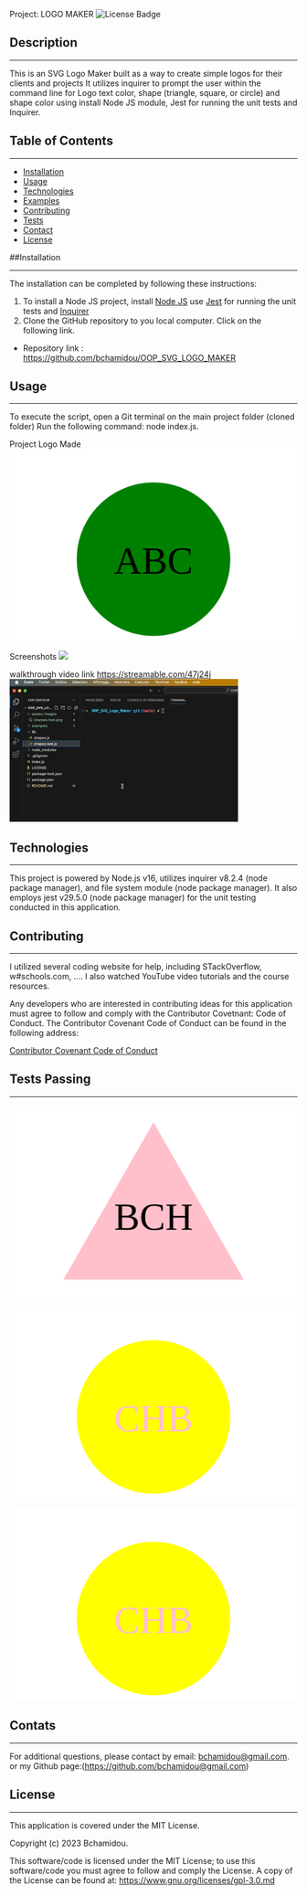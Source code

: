
Project: LOGO MAKER
![License Badge](https://img.shields.io/badge/License-MIT%20License-blue)

## Description
***

This is an SVG Logo Maker built as a way to create simple logos for their clients and projects It utilizes inquirer to prompt the user within the command line for Logo text color, shape (triangle, square, or circle) and shape color using install Node JS module,  Jest  for running the unit tests and Inquirer. 

## Table of Contents
*** 
- [Installation](#installation)
- [Usage](#usage)
- [Technologies](#Technologies)
- [Examples](#Examples)
- [Contributing](#contributing)
- [Tests](#Tests)
- [Contact](#contact)
- [License](#license)


##Installation
***

The installation can be completed by following these instructions:

1. To install a Node JS project, install [Node JS](https://nodejs.org/) use [Jest](https://www.npmjs.com/package/jest) for running the unit tests and [Inquirer](https://www.npmjs.com/package/inquirer/v/8.2.4)
2. Clone the GitHub repository to you local computer. Click on the following link.
* Repository link : https://github.com/bchamidou/OOP_SVG_LOGO_MAKER  

## Usage 
***
To execute the script, open a Git terminal on the main project folder (cloned folder) Run the following command: node index.js.

Project Logo Made
![](logo.svg)

Screenshots
![](assets/sharpes-test.png)

walkthrough video link
https://streamable.com/47j24j
![](<assets/images/Logo Maker Walktrough video.gif>)

## Technologies
***
This project is powered by Node.js v16, utilizes inquirer v8.2.4 (node package manager), and file system module (node package manager). It also employs jest v29.5.0 (node package manager) for the unit testing conducted in this application.

## Contributing
***

I  utilized several coding website for help, including STackOverflow, w#schools.com, …. I also watched YouTube video tutorials and the course resources.

Any developers who are interested in contributing ideas for this application must agree to follow and comply with the Contributor Covetnant: Code of Conduct.
The Contributor Covenant Code of Conduct can be found in the following address:

[Contributor Covenant Code of Conduct](https://www.contributor-covenant.org/version/2/0/code_of_conduct/code_of_conduct.md/)


## Tests Passing
***
![Alt text](examples/BCH_Logo-example.svg)

![Alt text](examples/CHB_Logo-example.svg)

![Alt text](examples/CHB_Logo-example.svg)

## Contats
***

For additional questions, please contact by email: bchamidou@gmail.com.
or my Github page:(https://github.com/bchamidou@gmail.com)

## License
***

This application is covered under the MIT License.

Copyright (c) 2023 Bchamidou.

This software/code is licensed under the MIT License; 
to use this software/code you must agree to follow and comply the License.
A copy of the License can be found at: https://www.gnu.org/licenses/gpl-3.0.md 

